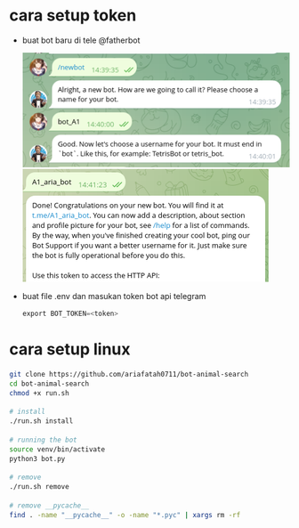 # cara setup token
- buat bot baru di tele @fatherbot

  ![alt text](docs/images/image.png)
  ![alt text](docs/images/image-1.png)
- buat file .env dan masukan token bot api telegram
  ```py
  export BOT_TOKEN=<token>
  ```

# cara setup linux
```bash
git clone https://github.com/ariafatah0711/bot-animal-search
cd bot-animal-search
chmod +x run.sh

# install
./run.sh install

# running the bot
source venv/bin/activate
python3 bot.py

# remove
./run.sh remove

# remove __pycache__
find . -name "__pycache__" -o -name "*.pyc" | xargs rm -rf
```